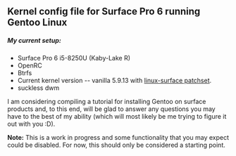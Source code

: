 ## Kernel config file for Surface Pro 6 running Gentoo Linux

##### My current setup:

- Surface Pro 6 i5-8250U (Kaby-Lake R)
- OpenRC
- Btrfs
- Current kernel version -- vanilla 5.9.13 with
  [linux-surface patchset](https://github.com/linux-surface/linux-surface).
- suckless dwm

I am considering compiling a tutorial for
installing Gentoo on surface products
and, to this end, will be glad to answer any questions
you may have to the best of my ability (which will
most likely be me trying to figure it out with you :D).

**Note:** This is a work in progress and some functionality
that you may expect could be disabled.
For now, this should only be considered a starting point.
